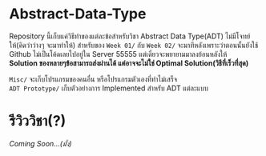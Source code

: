 # Abstract-Data-Type

Repository นี้เก็บแค่วิธีทำของแต่ละข้อสำหรับวิชา Abstract Data Type(ADT) ไม่มีโจทย์ให้(คิดว่าว่างๆ จะมาทำให้) สำหรับของ `Week 01/` กับ `Week 02/` จะมาทีหลังเพราะว่าตอนนั้นยังใช้ Github ไม่เป็นโค้ดเลยไปอยู่ใน Server 55555 แต่เดี๋ยวจะพยายามมาลงย้อนหลังให้  
**Solution ของหลายๆข้อสามารถส่งผ่านได้ แต่อาจจะไม่ใช่ Optimal Solution(วิธีที่เร็วที่สุด)**

`Misc/` จะเก็บโปรแกรมของคนอื่น หรือโปรแกรมตัวเองที่ทำไม่เสร็จ  
`ADT Prototype/` เก็บตัวอย่างการ Implemented สำหรับ ADT แต่ละแบบ

# รีวิววิชา(?)
*Coming Soon...(มั้ง)*

